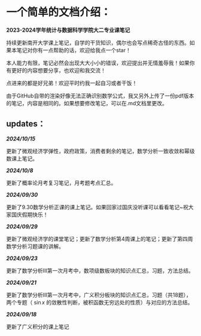 # 一个简单的文档介绍：
**2023-2024学年统计与数据科学学院大二专业课笔记**

持续更新南开大学课上笔记，自学的干货知识，偶尔也会写点稀奇古怪的东西。如果本笔记对你有一点帮助的话，欢迎给我点一个star！

本人能力有限，笔记必然会出现大大小小的错误，欢迎提出并无情羞辱我！如果你有更好的内容想要分享，也欢迎和我交流！

点进来的都是好兄弟！欢迎平时约我一起自习或者干饭！

由于GitHub自带的渲染好像无法正确识别数学公式，我又另外上传了一份pdf版本的笔记，内容是相同的。如果想要修改笔记，可以在.md文档里更改。

## updates：

_**2024/10/15**_

更新了微观经济学弹性，政府政策，消费者剩余的笔记，数学分析一致收敛和幂级数课上笔记。

_**2024/10/8**_

更新了概率论月考复习笔记，月考题考点汇总。

_**2024/09/30**_

更新了9.30数学分析正课的课上笔记。如果回家过国庆没听课可以看看笔记~祝大家国庆假期快乐！

_**2024/09/29**_

更新了微观经济学的课堂笔记；更新了数学分析第4周课上的笔记；更新了第四周数学分析习题课的讲解。

_**2024/09/23**_

更新了数学分析Ⅲ第一次月考中，数项级数板块的知识点汇总，习题，方法总结。

_**2024/09/21**_

更新了数学分析Ⅲ第一次月考中，广义积分板块的知识点汇总，习题（共18题），两个专题（ $\sin x$ 的敛散性判断，被积函数无穷远处的性质）与对应的方法总结。

_**2024/09/18**_

更新了广义积分的课上笔记
